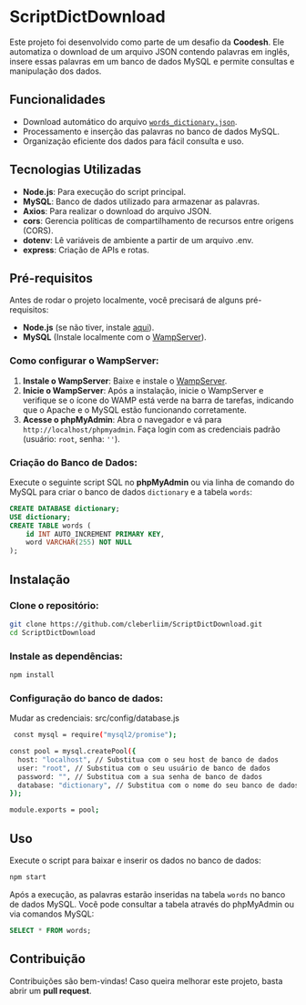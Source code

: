 # ScriptDictDownload

Este projeto foi desenvolvido como parte de um desafio da **Coodesh**. Ele automatiza o download de um arquivo JSON contendo palavras em inglês, insere essas palavras em um banco de dados MySQL e permite consultas e manipulação dos dados.

## Funcionalidades

- Download automático do arquivo [`words_dictionary.json`](https://github.com/dwyl/english-words/blob/master/words_dictionary.json).
- Processamento e inserção das palavras no banco de dados MySQL.
- Organização eficiente dos dados para fácil consulta e uso.

## Tecnologias Utilizadas

- **Node.js**: Para execução do script principal.
- **MySQL**: Banco de dados utilizado para armazenar as palavras.
- **Axios**: Para realizar o download do arquivo JSON.
- **cors**: Gerencia políticas de compartilhamento de recursos entre origens (CORS).
- **dotenv**: Lê variáveis de ambiente a partir de um arquivo .env.
- **express**: Criação de APIs e rotas.

## Pré-requisitos

Antes de rodar o projeto localmente, você precisará de alguns pré-requisitos:

- **Node.js** (se não tiver, instale [aqui](https://nodejs.org/)).
- **MySQL** (Instale localmente com o [WampServer](https://www.wampserver.com/)).

### Como configurar o WampServer:

1. **Instale o WampServer**: Baixe e instale o [WampServer](https://www.wampserver.com/).
2. **Inicie o WampServer**: Após a instalação, inicie o WampServer e verifique se o ícone do WAMP está verde na barra de tarefas, indicando que o Apache e o MySQL estão funcionando corretamente.
3. **Acesse o phpMyAdmin**: Abra o navegador e vá para `http://localhost/phpmyadmin`. Faça login com as credenciais padrão (usuário: `root`, senha: `''`).

### Criação do Banco de Dados:

Execute o seguinte script SQL no **phpMyAdmin** ou via linha de comando do MySQL para criar o banco de dados `dictionary` e a tabela `words`:

```sql
CREATE DATABASE dictionary;
USE dictionary;
CREATE TABLE words (
    id INT AUTO_INCREMENT PRIMARY KEY,
    word VARCHAR(255) NOT NULL
);
```

## Instalação

### Clone o repositório:

```bash
git clone https://github.com/cleberliim/ScriptDictDownload.git
cd ScriptDictDownload
```

### Instale as dependências:

```bash
npm install
```

### Configuração do banco de dados:

Mudar as credenciais: src/config/database.js

```bash
 const mysql = require("mysql2/promise");

const pool = mysql.createPool({
  host: "localhost", // Substitua com o seu host de banco de dados
  user: "root", // Substitua com o seu usuário de banco de dados
  password: "", // Substitua com a sua senha de banco de dados
  database: "dictionary", // Substitua com o nome do seu banco de dados
});

module.exports = pool;
```

## Uso

Execute o script para baixar e inserir os dados no banco de dados:

```bash
npm start
```

Após a execução, as palavras estarão inseridas na tabela `words` no banco de dados MySQL. Você pode consultar a tabela através do phpMyAdmin ou via comandos MySQL:

```sql
SELECT * FROM words;
```

## Contribuição

Contribuições são bem-vindas! Caso queira melhorar este projeto, basta abrir um **pull request**.
